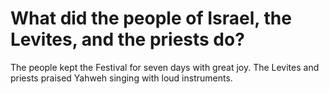 # What did the people of Israel, the Levites, and the priests do?

The people kept the Festival for seven days with great joy. The Levites and priests praised Yahweh singing with loud instruments. 
